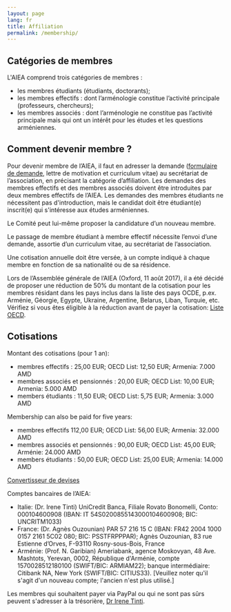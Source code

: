 ```yaml
---
layout: page
lang: fr
title: Affiliation
permalink: /membership/
---
```


## Catégories de membres

L'AIEA comprend trois catégories de membres :

- les membres étudiants (étudiants, doctorants);
- les membres effectifs : dont l’arménologie constitue l’activité principale (professeurs, chercheurs);
- les membres associés : dont l’arménologie ne constitue pas l’activité principale mais qui ont un intérêt pour les études et les questions arméniennes.

## Comment devenir membre ?

Pour devenir membre de l’AIEA, il faut en adresser la demande ([formulaire de demande](/assets/ApplFormAIEAFr.doc), lettre de motivation et curriculum vitae) au secrétariat de l’association, en précisant la catégorie d’affiliation. Les demandes des membres effectifs et des membres associés doivent être introduites par deux membres effectifs de l’AIEA. Les demandes des membres étudiants ne nécessitent pas d'introduction, mais le candidat doit être étudiant(e) inscrit(e) qui s'intéresse aux études arméniennes.

Le Comité peut lui-même proposer la candidature d’un nouveau membre.

Le passage de membre étudiant à membre effectif nécessite l’envoi d’une demande, assortie d’un curriculum vitae, au secrétariat de l’association.

Une cotisation annuelle doit être versée, à un compte indiqué à chaque membre en fonction de sa nationalité ou de sa résidence.

Lors de l’Assemblée générale de l’AIEA (Oxford, 11 août 2017), il a été décidé de proposer une réduction de 50% du montant de la cotisation pour les membres résidant dans les pays inclus dans la liste des pays OCDE, p.ex. Arménie, Géorgie, Egypte, Ukraine, Argentine, Belarus, Liban, Turquie, etc. Vérifiez si vous êtes éligible à la réduction avant de payer la cotisation: [Liste OECD](https://www.oecd.org/dac/financing-sustainable-development/development-finance-standards/DAC-List-of-ODA-Recipients-for-reporting-2022-23-flows.pdf).

## Cotisations

Montant des cotisations (pour 1 an):

- membres effectifs : 25,00 EUR; OECD List: 12,50 EUR; Armenia: 7.000 AMD
- membres associés et pensionnés : 20,00 EUR; OECD List: 10,00 EUR; Armenia: 5.000 AMD
- members étudiants : 11,50 EUR; OECD List: 5,75 EUR; Armenia: 3.000 AMD

Membership can also be paid for five years:

- membres effectifs  112,00 EUR; OECD List: 56,00 EUR; Armenia: 32.000 AMD
- membres associés et pensionnés : 90,00 EUR; OECD List: 45,00 EUR; Arménie: 24.000 AMD
- members étudiants : 50,00 EUR; OECD List: 25,00 EUR; Armenia: 14.000 AMD

[Convertisseur de devises](https://www.xe.com/fr/)

Comptes bancaires de l’AIEA:

- Italie: (Dr. Irene Tinti) UniCredit Banca, Filiale Rovato Bonomelli, Conto: 000104600908 (IBAN: IT 54S0200855143000104600908; BIC: UNCRITM1033)
- France: (Dr. Agnès Ouzounian) PAR 57 216 15 C (IBAN: FR42 2004 1000 0157 2161 5C02 080; BIC: PSSTFRPPPAR); Agnès Ouzounian, 83 rue Estienne d’Orves, F-93110 Rosny-sous-Bois, France
- Arménie: (Prof. N. Garibian) Ameriabank, agence Moskovyan, 48 Ave. Mashtots, Yerevan, 0002, République d'Arménie, compte 1570028512180100 (SWIFT/BIC: ARMIAM22); banque intermédiaire: Citibank NA, New York (SWIFT/BIC: CITIUS33). [Veuillez noter qu'il s'agit d'un nouveau compte; l'ancien n'est plus utilisé.]

Les membres qui souhaitent payer via PayPal ou qui ne sont pas sûrs peuvent s'adresser à la trésorière, [Dr Irene Tinti](mailto:irene.tinti.82@gmail.com).
